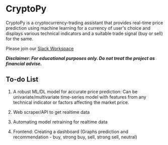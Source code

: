 # CryptoPy

CryptoPy is a cryptocurrency-trading assistant that provides real-time price prediction using machine learning for a currency of user's choice and displays various technical indicators and a suitable trade signal (buy or sell) for the same. 

Please join our [Slack Workspace](https://join.slack.com/t/cryptopyworkspace/shared_invite/zt-jkgnyduf-cFCMvshdZAl_XqcKpm9jag)

_**Disclaimer: For educational purposes only. Do not treat the project as financial advise.**_

## To-do List

1. A robust ML/DL model for accurate price prediction: Can be univariate/multivariate time-series model with features from any technical indicator or factors affecting the market price.

2. Web scraper/API to get realtime data 

3. Automating model retraining for realtime data

4. Frontend: Creating a dashboard (Graphs prediction and recommendation - buy, strong buy, sell, strong sell, neutral)


